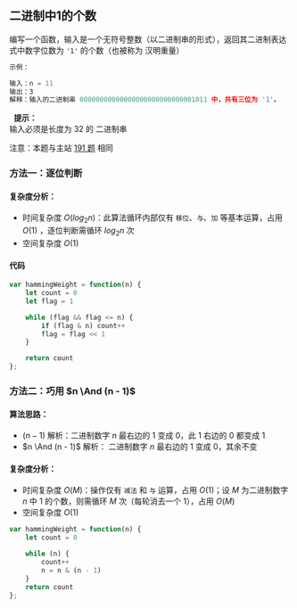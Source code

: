 ## 二进制中1的个数
编写一个函数，输入是一个无符号整数（以二进制串的形式），返回其二进制表达式中数字位数为 `'1'` 的个数（也被称为 汉明重量）

```JavaScript
示例：

输入：n = 11 
输出：3
解释：输入的二进制串 00000000000000000000000000001011 中，共有三位为 '1'。

```
 
**提示：**  
输入必须是长度为 32 的 二进制串

注意：本题与主站 [191 题](https://leetcode-cn.com/problems/number-of-1-bits/) 相同

### 方法一：逐位判断
#### 复杂度分析：
- 时间复杂度 $O(log_2 n)$：此算法循环内部仅有 `移位`、`与`、`加` 等基本运算，占用 $O(1)$ ，逐位判断需循环 $log_2 n$ 次
- 空间复杂度 $O(1)$

#### 代码
```JavaScript
var hammingWeight = function(n) {
    let count = 0
    let flag = 1

    while (flag && flag <= n) {
        if (flag & n) count++
        flag = flag << 1
    }

    return count
};
```

### 方法二：巧用 $n \And (n - 1)$ 
#### 算法思路：
- $(n−1)$ 解析：二进制数字 $n$ 最右边的 $1$ 变成 $0$，此 $1$ 右边的 $0$ 都变成 $1$
- $n \And (n - 1)$  解析： 二进制数字 $n$ 最右边的 $1$ 变成 $0$，其余不变

#### 复杂度分析：
- 时间复杂度 $O(M)$：操作仅有 `减法` 和 `与` 运算，占用 $O(1)$；设 $M$ 为二进制数字 $n$ 中 $1$ 的个数，则需循环 $M$ 次（每轮消去一个 $1$），占用 $O(M)$
- 空间复杂度 $O(1)$


```JavaScript
var hammingWeight = function(n) {
    let count = 0

    while (n) {
        count++
        n = n & (n - 1)
    }
    return count
};
```
